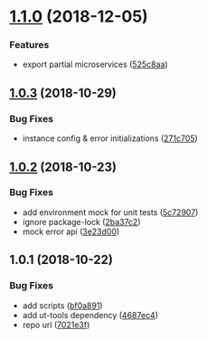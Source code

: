 # [1.1.0](https://github.com/softwaregroup-bg/ut-unittest/compare/v1.0.3...v1.1.0) (2018-12-05)


### Features

* export partial microservices ([525c8aa](https://github.com/softwaregroup-bg/ut-unittest/commit/525c8aa))



<a name="1.0.3"></a>
## [1.0.3](https://github.com/softwaregroup-bg/ut-unittest/compare/v1.0.2...v1.0.3) (2018-10-29)


### Bug Fixes

* instance config & error initializations ([271c705](https://github.com/softwaregroup-bg/ut-unittest/commit/271c705))



<a name="1.0.2"></a>
## [1.0.2](https://github.com/softwaregroup-bg/ut-unittest/compare/v1.0.1...v1.0.2) (2018-10-23)


### Bug Fixes

* add environment mock for unit tests ([5c72907](https://github.com/softwaregroup-bg/ut-unittest/commit/5c72907))
* ignore package-lock ([2ba37c2](https://github.com/softwaregroup-bg/ut-unittest/commit/2ba37c2))
* mock error api ([3e23d00](https://github.com/softwaregroup-bg/ut-unittest/commit/3e23d00))



<a name="1.0.1"></a>
## 1.0.1 (2018-10-22)


### Bug Fixes

* add scripts ([bf0a891](https://github.com/softwaregroup-bg/ut-unittest/commit/bf0a891))
* add ut-tools dependency ([4687ec4](https://github.com/softwaregroup-bg/ut-unittest/commit/4687ec4))
* repo url ([7021e3f](https://github.com/softwaregroup-bg/ut-unittest/commit/7021e3f))



